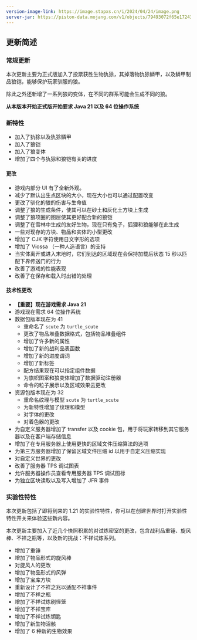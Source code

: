 ```yaml
---
version-image-link: https://image.stapxs.cn/i/2024/04/24/image.png
server-jar: https://piston-data.mojang.com/v1/objects/79493072f65e17243fd36a699c9a96b4381feb91/server.jar
---
```

## 更新简述
### 常规更新
本次更新主要为正式版加入了投票获胜生物犰狳，其掉落物犰狳鳞甲，以及鳞甲制品狼铠，能够保护玩家驯服的狼。

除此之外还新增了一系列狼的变体，在不同的群系可能会生成不同的狼。

**从本版本开始正式版开始要求 Java 21 以及 64 位操作系统**

### 新特性
* 加入了犰狳以及犰狳鳞甲
* 加入了狼铠
* 加入了狼变体
* 增加了四个与犰狳和狼铠有关的进度

#### 更改
* 游戏内部分 UI 有了全新外观。
* 减少了默认出生点区块的大小，现在大小也可以通过配置改变
* 更改了驯化的狼的伤害与生命值
* 调整了狼的生成条件，使其可以在砂土和灰化土方块上生成
* 调整了狼项圈的图层使其更好配合新的狼铠
* 调整了在雪林中生成的友好生物，现在只有兔子，狐狸和狼能够在此生成
* 一些对现存的方块、物品和实体的小型更改
* 增加了 CJK 字符使用日文字形的选项
* 增加了 Viossa （一种人造语言）的支持
* 当实体离开或进入末地时，它们到达的区域现在会保持加载后状态 15 秒以匹配下界传送门的行为
* 改善了游戏的性能表现
* 改善了在保存和载入时出错的处理

#### 技术性更改
* **【重要】现在游戏需求 Java 21**
* 游戏现在需求 64 位操作系统
* 数据包版本现在为 41
    * 重命名了 `scute` 为 `turtle_scute`
    * 更改了物品堆叠数据格式，包括物品堆叠组件
    * 增加了许多新的属性
    * 增加了新的战利品表函数
    * 增加了新的进度谓词
    * 增加了新标签
    * 配方结果现在可以指定组件数据
    * 为旗帜图案和狼变体增加了数据驱动注册器
    * 命令的粒子展示以及区域效果云更改
* 资源包版本现在为 32
    * 重命名纹理与模型 `scute` 为 `turtle_scute`
    * 为新特性增加了纹理和模型
    * 对字体的更改
    * 对着色器的更改
* 为自定义服务器增加了 transfer 以及 cookie 包，用于将玩家转移到其它服务器以及在客户端存储信息
* 增加了在专用服务器上使用更快的区域文件压缩算法的选项
* 为第三方服务器增加了保留区域文件压缩 id 以用于自定义压缩实现
* 对自定义世界的更改
* 改善了服务器 TPS 调试图表
* 允许服务器操作员查看专用服务器 TPS 调试图标
* 为独立区块读取以及写入增加了 JFR 事件

### 实验性特性
本次更新包括了即将到来的 1.21 的实验性特性，你可以在创建世界时打开实验性特性开关来体验这些新内容。

本次更新主要加入了近几个快照积累的对试炼密室的更改，包含战利品重锤、旋风棒、不祥之瓶等，以及新的挑战：不祥试炼系列。

* 增加了重锤
* 增加了物品形式的旋风棒
* 对旋风人的更改
* 增加了物品形式的风弹
* 增加了宝库方块
* 重新设计了不祥之兆以适配不祥事件
* 增加了不祥之瓶
* 增加了不祥试炼刷怪笼
* 增加了不祥宝库
* 增加了不祥试炼钥匙
* 增加了新生物沼骸
* 增加了 6 种新的生物效果
